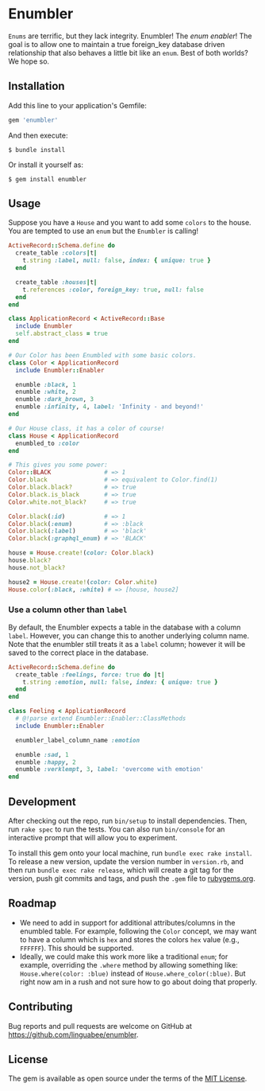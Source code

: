 # Enumbler

`Enums` are terrific, but they lack integrity.  Enumbler! The _enum enabler_!  The goal is to allow one to maintain a true foreign_key database driven relationship that also behaves a little bit like an `enum`.  Best of both worlds?  We hope so.

## Installation

Add this line to your application's Gemfile:

```ruby
gem 'enumbler'
```

And then execute:

    $ bundle install

Or install it yourself as:

    $ gem install enumbler

## Usage

Suppose you have a `House` and you want to add some `colors` to the house.  You are tempted to use an `enum` but the `Enumbler` is calling!

```ruby
ActiveRecord::Schema.define do
  create_table :colors|t|
    t.string :label, null: false, index: { unique: true }
  end

  create_table :houses|t|
    t.references :color, foreign_key: true, null: false
  end
end

class ApplicationRecord < ActiveRecord::Base
  include Enumbler
  self.abstract_class = true
end

# Our Color has been Enumbled with some basic colors.
class Color < ApplicationRecord
  include Enumbler::Enabler

  enumble :black, 1
  enumble :white, 2
  enumble :dark_brown, 3
  enumble :infinity, 4, label: 'Infinity - and beyond!'
end

# Our House class, it has a color of course!
class House < ApplicationRecord
  enumbled_to :color
end

# This gives you some power:
Color::BLACK               # => 1
Color.black                # => equivalent to Color.find(1)
Color.black.black?         # => true
Color.black.is_black       # => true
Color.white.not_black?     # => true

Color.black(:id)           # => 1
Color.black(:enum)         # => :black
Color.black(:label)        # => 'black'
Color.black(:graphql_enum) # => 'BLACK'

house = House.create!(color: Color.black)
house.black?
house.not_black?

house2 = House.create!(color: Color.white)
House.color(:black, :white) # => [house, house2]
```

### Use a column other than `label`

By default, the Enumbler expects a table in the database with a column `label`.  However, you can change this to another underlying column name.  Note that the enumbler still treats it as a `label` column; however it will be saved to the correct place in the database.

```ruby
ActiveRecord::Schema.define do
  create_table :feelings, force: true do |t|
    t.string :emotion, null: false, index: { unique: true }
  end
end

class Feeling < ApplicationRecord
  # @!parse extend Enumbler::Enabler::ClassMethods
  include Enumbler::Enabler

  enumbler_label_column_name :emotion

  enumble :sad, 1
  enumble :happy, 2
  enumble :verklempt, 3, label: 'overcome with emotion'
end
```

## Development

After checking out the repo, run `bin/setup` to install dependencies. Then, run `rake spec` to run the tests. You can also run `bin/console` for an interactive prompt that will allow you to experiment.

To install this gem onto your local machine, run `bundle exec rake install`. To release a new version, update the version number in `version.rb`, and then run `bundle exec rake release`, which will create a git tag for the version, push git commits and tags, and push the `.gem` file to [rubygems.org](https://rubygems.org).

## Roadmap

* We need to add in support for additional attributes/columns in the enumbled table.  For example, following the `Color` concept, we may want to have a column which is `hex` and stores the colors `hex` value (e.g., `FFFFFF`).  This should be supported.
* Ideally, we could make this work more like a traditional `enum`; for example, overriding the `.where` method by allowing something like: `House.where(color: :blue)` instead of `House.where_color(:blue)`.  But right now am in a rush and not sure how to go about doing that properly.

## Contributing

Bug reports and pull requests are welcome on GitHub at https://github.com/linguabee/enumbler.


## License

The gem is available as open source under the terms of the [MIT License](https://opensource.org/licenses/MIT).
